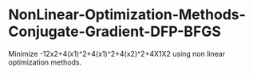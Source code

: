 # NonLinear-Optimization-Methods-Conjugate-Gradient-DFP-BFGS
Minimize -12x2+4(x1)^2+4(x1)^2+4(x2)^2+4X1X2 using non linear optimization methods. 
